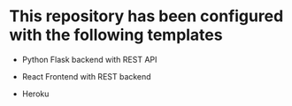 

# This repository has been configured with the following templates

- Python Flask backend with REST API

- React Frontend with REST backend

- Heroku

